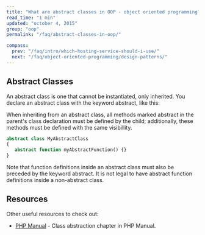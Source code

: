 ```yaml
---
title: "What are abstract classes in OOP - object oriented programming?"
read_time: "1 min"
updated: "october 4, 2015"
group: "oop"
permalink: "/faq/abstract-classes-in-oop/"

compass:
  prev: "/faq/intro/which-hosting-service-should-i-use/"
  next: "/faq/object-oriented-programming/design-patterns/"
---
```


## Abstract Classes

An abstract class is one that cannot be instantiated, only inherited. You declare an abstract class with the keyword abstract, like this:

When inheriting from an abstract class, all methods marked abstract in the parent's class declaration must be defined by the child; additionally, these methods must be defined with the same visibillity.

```php
abstract class MyAbstractClass
{
   abstract function myAbstractFunction() {}
}
```

Note that function definitions inside an abstract class must also be preceded by the keyword abstract. It is not legal to have abstract function definitions inside a non-abstract class.

## Resources

Other useful resources to check out:

* [PHP Manual](http://php.net/manual/en/language.oop5.abstract.php) - Class abstraction chapter in PHP Manual.
